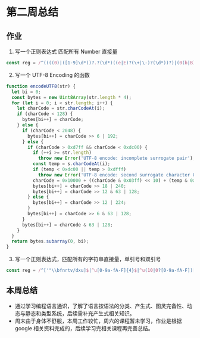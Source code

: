 # 第二周总结

## 作业
1. 写一个正则表达式 匹配所有 Number 直接量
```javascript
const reg = /^((((0)|([1-9]\d*))?.?(\d*)((e|E)?(\+|\-)?(\d*))?)|(0(b|B)(0|1)+)|(0(O|o)[0-7]+)|(0(x|X)([0-9a-fA-F])+))$/
```

2. 写一个 UTF-8 Encoding 的函数
```javascript
function encodeUTF8(str) {
  let bi = 0;
  const bytes = new Uint8Array(str.length * 4);
  for (let i = 0; i < str.length; i++) {
    let charCode = str.charCodeAt(i);
    if (charCode < 128) {
      bytes[bi++] = charCode;
    } else {
      if (charCode < 2048) {
        bytes[bi++] = charCode >> 6 | 192;
      } else {
        if (charCode > 0xd7ff && charCode < 0xdc00) {
          if (++i >= str.length)
            throw new Error('UTF-8 encode: incomplete surrogate pair');
          const temp = s.charCodeAt(i);
          if (temp < 0xdc00 || temp > 0xdfff)
            throw new Error('UTF-8 encode: second surrogate character 0x' + temp.toString(16) + ' at index ' + i + ' out of range');
          charCode = 0x10000 + ((charCode & 0x03ff) << 10) + (temp & 0x03ff);
          bytes[bi++] = charCode >> 18 | 240;
          bytes[bi++] = charCode >> 12 & 63 | 128;
        } else {
          bytes[bi++] = charCode >> 12 | 224;
        }
        bytes[bi++] = charCode >> 6 & 63 | 128;
      }
      bytes[bi++] = charCode & 63 | 128;
    }
  }
  return bytes.subarray(0, bi);
}
```

3. 写一个正则表达式，匹配所有的字符串直接量，单引号和双引号
```javascript
const reg = /^['"\\bfnrtv/dxu]$|^u[0-9a-fA-F]{4}$|^u(10|0?[0-9a-fA-F])[0-9a-fA-F]{0,4}$/
```

## 本周总结
- 通过学习编程语言通识，了解了语言按语法的分类、产生式、图灵完备性、动态与静态和类型系统，后续需补充产生式相关知识。
- 周末由于身体不舒服，本周工作较忙，周六的课程暂未学习，作业是根据 google 相关资料完成的，后续学习完相关课程再完善总结。